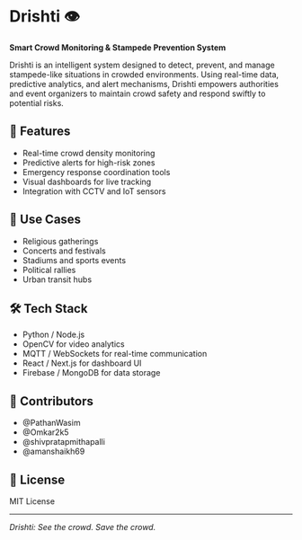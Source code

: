 # Drishti 👁️  
**Smart Crowd Monitoring & Stampede Prevention System**

Drishti is an intelligent system designed to detect, prevent, and manage stampede-like situations in crowded environments. Using real-time data, predictive analytics, and alert mechanisms, Drishti empowers authorities and event organizers to maintain crowd safety and respond swiftly to potential risks.

## 🚀 Features
- Real-time crowd density monitoring
- Predictive alerts for high-risk zones
- Emergency response coordination tools
- Visual dashboards for live tracking
- Integration with CCTV and IoT sensors

## 🎯 Use Cases
- Religious gatherings
- Concerts and festivals
- Stadiums and sports events
- Political rallies
- Urban transit hubs

## 🛠️ Tech Stack
- Python / Node.js
- OpenCV for video analytics
- MQTT / WebSockets for real-time communication
- React / Next.js for dashboard UI
- Firebase / MongoDB for data storage

## 🤝 Contributors
- @PathanWasim  
- @Omkar2k5
- @shivpratapmithapalli
- @amanshaikh69


## 📄 License
MIT License

---

*Drishti: See the crowd. Save the crowd.*
